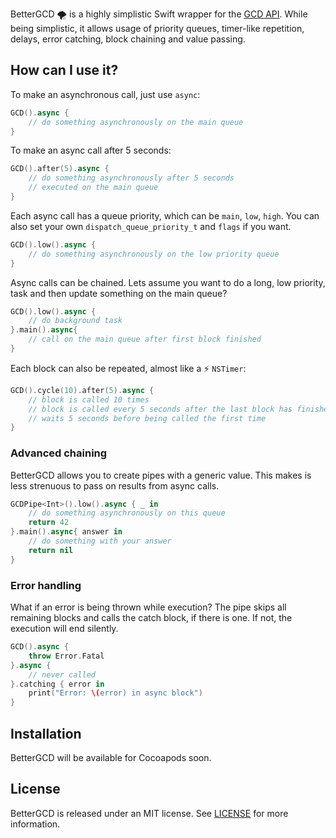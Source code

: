 

BetterGCD 🌪 is a highly simplistic Swift wrapper for the [GCD API](https://developer.apple.com/library/ios/documentation/Performance/Reference/GCD_libdispatch_Ref/index.html). While being simplistic, it allows usage of priority queues, timer-like repetition, delays, error catching, block chaining and value passing. 

## How can I use it?

To make an asynchronous call, just use `async`:

```swift
GCD().async { 
    // do something asynchronously on the main queue
}
```

To make an async call after 5 seconds:

```swift
GCD().after(5).async { 
    // do something asynchronously after 5 seconds
    // executed on the main queue
}
```

Each async call has a queue priority, which can be `main`, `low`, `high`. You can also set your own `dispatch_queue_priority_t` and `flags` if you want.

```swift
GCD().low().async {
    // do something asynchronously on the low priority queue
}
```

Async calls can be chained. Lets assume you want to do a long, low priority, task and then update something on the main queue?

```swift
GCD().low().async { 
    // do background task
}.main().async{
    // call on the main queue after first block finished
}
```

Each block can also be repeated, almost like a ⚡️ `NSTimer`:

```swift
GCD().cycle(10).after(5).async {
    // block is called 10 times
    // block is called every 5 seconds after the last block has finished
    // waits 5 seconds before being called the first time
}
```

### Advanced chaining

BetterGCD allows you to create pipes with a generic value. This makes is less strenuous to pass on results from async calls. 

```swift
GCDPipe<Int>().low().async { _ in
    // do something asynchronously on this queue
    return 42
}.main().async{ answer in
    // do something with your answer
    return nil
}
```

### Error handling

What if an error is being thrown while execution? The pipe skips all remaining blocks and calls the catch block, if there is one. If not, the execution will end silently.

```swift
GCD().async { 
    throw Error.Fatal
}.async { 
    // never called
}.catching { error in
    print("Error: \(error) in async block")
}
```

## Installation

BetterGCD will be available for Cocoapods soon.

## License

BetterGCD is released under an MIT license. See [LICENSE](https://github.com/Sebastian-Hojas/BetterGCD/blob/master/LICENSE) for more information.